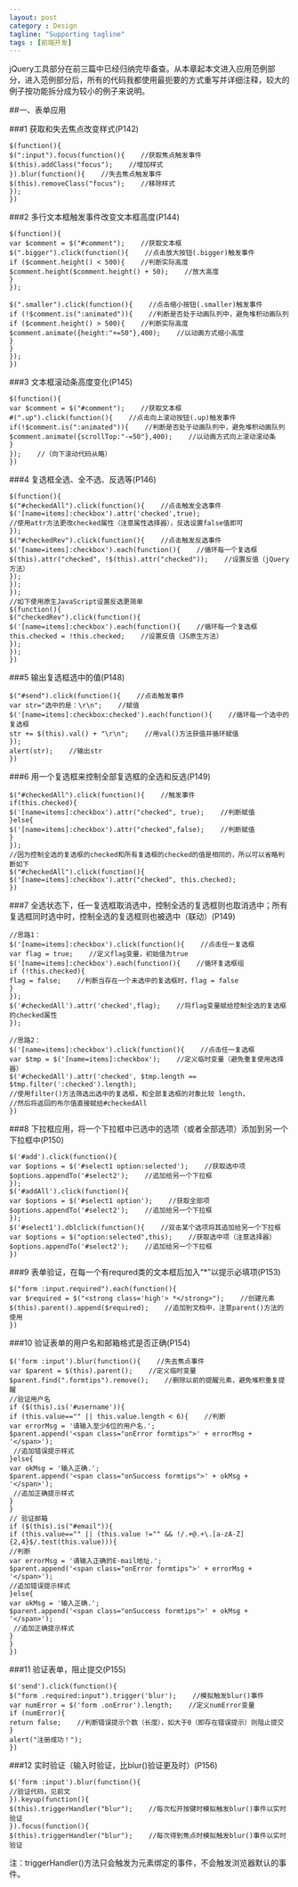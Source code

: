 ```yaml
---
layout: post
category : Design
tagline: "Supporting tagline"
tags : [前端开发]
---
```


jQuery工具部分在前三篇中已经归纳完毕备查。从本章起本文进入应用范例部分，进入范例部分后，所有的代码我都使用最扼要的方式重写并详细注释，较大的例子按功能拆分成为较小的例子来说明。

##一、表单应用

###1 获取和失去焦点改变样式(P142)

	$(function(){
	$(":input").focus(function(){    //获取焦点触发事件
	$(this).addClass("focus");    //增加样式
	}).blur(function(){    //失去焦点触发事件
	$(this).removeClass("focus");    //移除样式
	});
	})

###2 多行文本框触发事件改变文本框高度(P144)

	$(function(){
	var $comment = $("#comment");    //获取文本框
	$(".bigger").click(function(){    //点击放大按钮(.bigger)触发事件
	if ($comment.height() < 500){    //判断实际高度
	$comment.height($comment.height() + 50);    //放大高度
	}
	});

	$(".smaller").click(function(){    //点击缩小按钮(.smaller)触发事件
	if (!$comment.is(":animated")){    //判断是否处于动画队列中，避免堆积动画队列
	if ($comment.height() > 500){    //判断实际高度
	$comment.animate({height:"+=50"},400);    //以动画方式缩小高度
	}
	}
	});
	}) 

###3 文本框滚动条高度变化(P145)

	$(function(){
	var $comment = $("#comment");    //获取文本框
	#(".up").click(function(){    //点击向上滚动按钮(.up)触发事件
	if(!$comment.is(":animated")){    //判断是否处于动画队列中，避免堆积动画队列
	$comment.animate({scrollTop:"-=50"},400);    //以动画方式向上滚动滚动条
	}
	});    //（向下滚动代码从略）
	}) 

###4 复选框全选、全不选、反选等(P146)

	$(function(){
	$("#checkedAll").click(function(){    //点击触发全选事件
	$('[name=items]:checkbox').attr('checked',true);
	//使用attr方法更改checked属性（注意属性选择器），反选设置false值即可
	});
	$("#checkedRev").click(function(){    //点击触发反选事件
	$('[name=items]:checkbox').each(function(){    //循环每一个复选框
	$(this).attr("checked", !$(this).attr("checked"));    //设置反值（jQuery方法）
	});
	});
	});
	//如下使用原生JavaScript设置反选更简单
	$(function(){
	$("checkedRev").click(function(){
	$('[name=items]:checkbox').each(function(){    //循环每一个复选框
	this.checked = !this.checked;    //设置反值（JS原生方法）
	});
	});
	}) 

###5 输出复选框选中的值(P148)

	$("#send").click(function(){    //点击触发事件
	var str="选中的是：\r\n";    //赋值
	$('[name=items]:checkbox:checked').each(function(){    //循环每一个选中的复选框
	str += $(this).val() + "\r\n";    //用val()方法获值并循环赋值
	});
	alert(str);    //输出str
	}) 

###6 用一个复选框来控制全部复选框的全选和反选(P149)

	$("#checkedAll").click(function(){    //触发事件
	if(this.checked){
	$('[name=items]:checkbox').attr("checked", true);    //判断赋值
	}else{
	$('[name=items]:checkbox').attr("checked",false);    //判断赋值
	}
	});
	//因为控制全选的复选框的checked和所有复选框的checked的值是相同的，所以可以省略判断如下
	$("#checkedAll").click(function(){
	$('[name=items]:checkbox').attr("checked", this.checked);
	}) 

###7 全选状态下，任一复选框取消选中，控制全选的复选框则也取消选中；所有复选框同时选中时，控制全选的复选框则也被选中（联动）(P149)

	//思路1：
	$('[name=items]:checkbox').click(function(){    //点击任一复选框
	var flag = true;    //定义flag变量，初始值为true
	$('[name=items]:checkbox').each(function(){    //循环复选框组
	if (!this.checked){
	flag = false;    //判断当存在一个未选中的复选框时，flag = false
	}
	});
	$('#checkedAll').attr('checked',flag);    //将flag变量赋给控制全选的复选框的checked属性
	});

	//思路2：
	$('[name=items]:checkbox').click(function(){    //点击任一复选框
	var $tmp = $('[name=items]:checkbox');    //定义临时变量（避免重复使用选择器）
	$('#checkedAll').attr('checked', $tmp.length == $tmp.filter(':checked').length);
	//使用filter()方法筛选出选中的复选框，和全部复选框的对象比较 length，
	//然后将返回的布尔值直接赋给#checkedAll
	})

###8 下拉框应用，将一个下拉框中已选中的选项（或者全部选项）添加到另一个下拉框中(P150)

	$('#add').click(function(){
	var $options = $('#select1 option:selected');    //获取选中项
	$options.appendTo('#select2');    //追加给另一个下拉框
	});
	$('#addAll').click(function(){
	var $options = $('#select1 option');    //获取全部项
	$options.appendTo('#select2');    //追加给另一个下拉框
	});
	$('#select1').dblclick(function(){    //双击某个选项将其追加给另一个下拉框
	var $options = $("option:selected",this);    //获取选中项（注意选择器）
	$options.appendTo('#select2');    //追加给另一个下拉框
	})

###9 表单验证，在每一个有requred类的文本框后加入“\*”以提示必填项(P153)

	$("form :input.required").each(function(){
	var $required = $("<strong class='high'> *</strong>");    //创建元素
	$(this).parent().append($required);    //追加到文档中，注意parent()方法的使用
	})

###10 验证表单的用户名和邮箱格式是否正确(P154)

	$('form :input').blur(function(){    //失去焦点事件
	var $parent = $(this).parent();    //定义临时变量
	$parent.find(".formtips").remove();    //删除以前的提醒元素，避免堆积重复提醒
	//验证用户名
	if ($(this).is('#username')){
	if (this.value=="" || this.value.length < 6){    //判断
	var errorMsg = '请输入至少6位的用户名.';
	$parent.append('<span class="onError formtips">' + errorMsg + '</span>');
	 //追加错误提示样式
	}else{
	var okMsg = '输入正确.';
	$parent.append('<span class="onSuccess formtips">' + okMsg + '</span>');
	 //追加正确提示样式
	}
	}
	// 验证邮箱
	if ($(this).is("#email")){
	if (this.value=="" || (this.value !="" && !/.+@.+\.[a-zA-Z]{2,4}$/.test(this.value))){
	//判断
	var errorMsg = '请输入正确的E-mail地址.';
	$parent.append('<span class="onError formtips">' + errorMsg + '</span>');
	//追加错误提示样式
	}else{
	var okMsg = '输入正确.';
	$parent.append('<span class="onSuccess formtips">' + okMsg + '</span>');
	 //追加正确提示样式
	}
	}
	})

###11 验证表单，阻止提交(P155)

	$('send').click(function(){
	$("form .required:input").trigger('blur');    //模拟触发blur()事件
	var numError = $('form .onError').length;    //定义numError变量
	if (numError){
	return false;    //判断错误提示个数（长度），如大于0（即存在错误提示）则阻止提交
	}
	alert("注册成功！");
	})

###12 实时验证（输入时验证，比blur()验证更及时）(P156)

	$('form :input').blur(function(){
	//验证代码，见前文
	}).keyup(function(){
	$(this).triggerHandler("blur");    //每次松开按键时模拟触发blur()事件以实时验证
	}).focus(function(){
	$(this).triggerHandler("blur");    //每次得到焦点时模拟触发blur()事件以实时验证

注：triggerHandler()方法只会触发为元素绑定的事件，不会触发浏览器默认的事件。